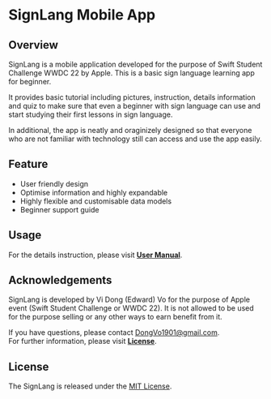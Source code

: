 #  SignLang Mobile App

## Overview
SignLang is a mobile application developed for the purpose of Swift Student Challenge WWDC 22 by Apple. This is a basic sign language learning app for beginner.

It provides basic tutorial including pictures, instruction, details information and quiz to make sure that even a beginner with sign language can use and start studying their first lessons in sign language. 

In additional, the app is neatly and oraginizely designed so that everyone who are not familiar with technology still can access and use the app easily.

## Feature
- User friendly design
- Optimise information and highly expandable
- Highly flexible and customisable data models
- Beginner support guide

## Usage
For the details instruction, please visit [**User Manual**](https://github.com/Edvo1901/SignLanguage/blob/main/UserManual.md).

## Acknowledgements
SignLang is developed by Vi Dong (Edward) Vo for the purpose of Apple event (Swift Student Challenge or WWDC 22). It is not allowed to be used for the purpose selling or any other ways to earn benefit from it.

If you have questions, please contact DongVo1901@gmail.com.  
For further information, please visit [**License**](https://github.com/Edvo1901/SignLanguage/blob/main/LICENSE).

## License
The SignLang is released under the [MIT License](https://github.com/Edvo1901/SignLanguage/blob/main/LICENSE).
